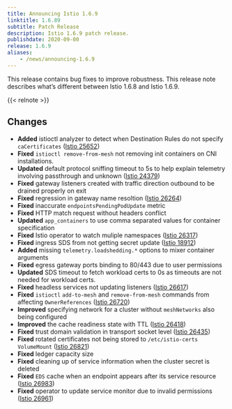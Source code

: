 ```yaml
---
title: Announcing Istio 1.6.9
linktitle: 1.6.89
subtitle: Patch Release
description: Istio 1.6.9 patch release.
publishdate: 2020-09-00
release: 1.6.9
aliases:
    - /news/announcing-1.6.9
---
```


This release contains bug fixes to improve robustness. This release note describes
what’s different between Istio 1.6.8 and Istio 1.6.9.

{{< relnote >}}

## Changes
- **Added** istioctl analyzer to detect when Destination Rules do not specify `caCertificates` ([Istio 25652](https://github.com/istio/istio/issues/25652))
- **Fixed** `istioctl remove-from-mesh` not removing init containers on CNI installations.
- **Updated** default protocol sniffing timeout to 5s to help explain telemetry involving passthrough and unknown ([Istio 24379](https://github.com/istio/istio/issues/24379))
- **Fixed** gateway listeners created with traffic direction outbound to be drained properly on exit
- **Fixed** regression in gateway name resoltion ([Istio 26264](https://github.com/istio/istio/issues/26264))
- **Fixed** inaccurate `endpointsPendingPodUpdate` metric
- **Fixed** HTTP match request without headers conflict
- **Updated** `app_containers` to use comma separated values for container specification
- **Fixed** Istio operator to watch muliple namespaces ([Istio 26317](https://github.com/istio/istio/issues/26317))
- **Fixed** ingress SDS from not getting secret update ([Istio 18912](https://github.com/istio/istio/issues/18912))
- **Added** missing `telemetry.loadshedding.*` options to mixer container arguments
- **Fixed** egress gateway ports binding to 80/443 due to user permissions
- **Updated** SDS timeout to fetch workload certs to 0s as timeouts are not needed for workload certs.
- **Fixed** headless services not updating listeners ([Istio 26617](https://github.com/istio/istio/issues/26617))
- **Fixed** `istioctl` `add-to-mesh` and `remove-from-mesh` commands from affecting `OwnerReferences` ([Istio 26720](https://github.com/istio/istio/issues/26720))
- **Improved** specifying network for a cluster without `meshNetworks` also being configured
- **Improved** the cache readiness state with TTL ([Istio 26418](https://github.com/istio/istio/issues/26418))
- **Fixed** trust domain validation in transport socket level ([Istio 26435](https://github.com/istio/istio/issues/26435))
- **Fixed** rotated certificates not being stored to `/etc/istio-certs` `VolumeMount` ([Istio 26821](https://github.com/istio/istio/issues/26821))
- **Fixed** ledger capacity size
- **Fixed** cleaning up of service information when the cluster secret is deleted
- **Fixed** `EDS` cache when an endpoint appears after its service resource ([Istio 26983](https://github.com/istio/istio/issues/26983))
- **Fixed** operator to update service monitor due to invalid permissions ([Istio 26961](https://github.com/istio/istio/issues/26961)) 


